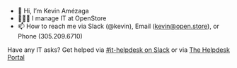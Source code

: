 - 👋 Hi, I’m Kevin Amézaga
- 👨🏻‍💻 I manage IT at OpenStore
- 📫 How to reach me via Slack (@kevin), Email (kevin@open.store), or Phone (305.209.6710)

Have any IT asks? Get helped via [#it-helpdesk on Slack](https://openstore-workspace.slack.com/archives/C03CMBABX5Z) or via [The Helpdesk Portal](https://helpdesk.open.store)
